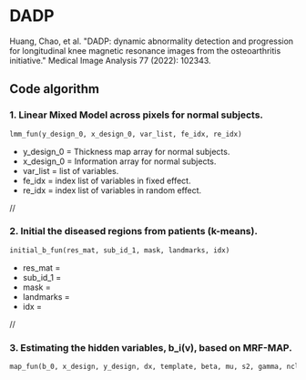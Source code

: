 # DADP
Huang, Chao, et al. "DADP: dynamic abnormality detection and progression for longitudinal knee magnetic resonance images from the osteoarthritis initiative." Medical Image Analysis 77 (2022): 102343.

## Code algorithm

### 1. Linear Mixed Model across pixels for normal subjects. 
```python
lmm_fun(y_design_0, x_design_0, var_list, fe_idx, re_idx)
```
 + y_design_0 = Thickness map array for normal subjects.
 + x_design_0 = Information array for normal subjects.
 + var_list = list of variables.
 + fe_idx = index list of variables in fixed effect.
 + re_idx = index list of variables in random effect.

//
### 2. Initial the diseased regions from patients (k-means).
```python
initial_b_fun(res_mat, sub_id_1, mask, landmarks, idx)
```
 + res_mat = 
 + sub_id_1 = 
 + mask = 
 + landmarks = 
 + idx = 

//
### 3. Estimating the hidden variables, b_i(v), based on MRF-MAP.
```python
map_fun(b_0, x_design, y_design, dx, template, beta, mu, s2, gamma, nclasses, map_iter)
```
